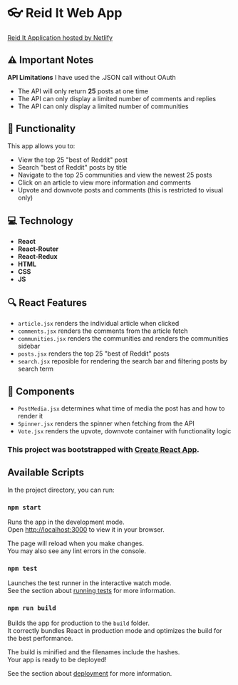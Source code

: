 # 👓 Reid It Web App
[Reid It Application hosted by Netlify](https://reidit.netlify.app/)


## ⚠️ Important Notes 

**API Limitations** I have used the .JSON call without OAuth

 - The API will only return **25** posts at one time
 - The API can only display a limited number of comments and replies
 - The API can only display a limited number of communities
 
## 🎯 Functionality 

This app allows you to:  

- View the top 25 "best of Reddit" post  
- Search "best of Reddit" posts by title
- Navigate to the top 25 communities and view the newest 25 posts 
- Click on an article to view more information and comments  
- Upvote and downvote posts and comments (this is restricted to visual only)

## 💻 Technology
- **React**
- **React-Router**
- **React-Redux**
- **HTML**
- **CSS**
- **JS**

## 🔍 React Features
- `article.jsx` renders the individual article when clicked
- `comments.jsx` renders the comments from the article fetch
- `communities.jsx` renders the communities and renders the communities sidebar
- `posts.jsx` renders the top 25 "best of Reddit" posts
- `search.jsx` reposible for rendering the search bar and filtering posts by search term


## 📂 Components
- `PostMedia.jsx` determines what time of media the post has and how to render it
- `Spinner.jsx` renders the spinner when fetching from the API
- `Vote.jsx` renders the upvote, downvote container with functionality logic



### This project was bootstrapped with [Create React App](https://github.com/facebook/create-react-app).

## Available Scripts

In the project directory, you can run:

### `npm start`

Runs the app in the development mode.\
Open [http://localhost:3000](http://localhost:3000) to view it in your browser.

The page will reload when you make changes.\
You may also see any lint errors in the console.

### `npm test`

Launches the test runner in the interactive watch mode.\
See the section about [running tests](https://facebook.github.io/create-react-app/docs/running-tests) for more information.

### `npm run build`

Builds the app for production to the `build` folder.\
It correctly bundles React in production mode and optimizes the build for the best performance.

The build is minified and the filenames include the hashes.\
Your app is ready to be deployed!

See the section about [deployment](https://facebook.github.io/create-react-app/docs/deployment) for more information.